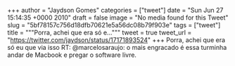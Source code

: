 
+++
author = "Jaydson Gomes"
categories = ["tweet"]
date = "Sun Jun 27 15:14:35 +0000 2010"
draft = false
image = "No media found for this Tweet"
slug = "5bf78157c756d18dfb70621e5a56dc08b79f903e"
tags = ["tweet"]
title = """Porra, achei que era só e..."""
tweet = true
tweet_url = "https://twitter.com/jaydson/status/17171893524"
+++
Porra, achei que era só eu que via isso RT: @marcelosaraujo: o mais engracado é essa turminha andar de Macbook e pregar o software livre.
